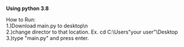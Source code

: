 **Using python 3.8**
<br>

How to Run:
<br>
1.)Download main.py to desktop\n
<br>
2.)change director to that location. Ex. cd C:\Users\"your user"\Desktop
<br>
3.)type "main.py" and press enter.
